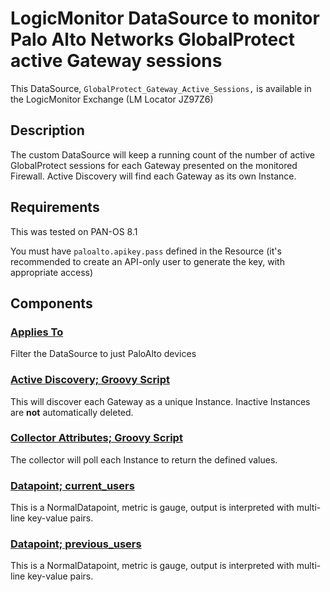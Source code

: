 # LogicMonitor DataSource to monitor Palo Alto Networks GlobalProtect active Gateway sessions

This DataSource, `GlobalProtect_Gateway_Active_Sessions,` is available in the LogicMonitor Exchange (LM Locator JZ97Z6)

## Description

The custom DataSource will keep a running count of the number of active GlobalProtect sessions for each Gateway presented on the monitored Firewall. Active Discovery will find each Gateway as its own Instance.

## Requirements

This was tested on PAN-OS 8.1

You must have `paloalto.apikey.pass` defined in the Resource (it's recommended to create an API-only user to generate the key, with appropriate access)

## Components

### [Applies To](components/applies_to)

Filter the DataSource to just PaloAlto devices

### [Active Discovery; Groovy Script](components/active_discovery-groovy_script)

This will discover each Gateway as a unique Instance. Inactive Instances are **not** automatically deleted.

### [Collector Attributes; Groovy Script](components/collector_attributes-groovy_script)

The collector will poll each Instance to return the defined values.

### [Datapoint; current_users](components/datapoint-current_users)

This is a NormalDatapoint, metric is gauge, output is interpreted with multi-line key-value pairs.

### [Datapoint; previous_users](components/datapoint-previous_users)

This is a NormalDatapoint, metric is gauge, output is interpreted with multi-line key-value pairs.